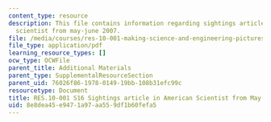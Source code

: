 ```yaml
---
content_type: resource
description: This file contains information regarding sightings article in american
  scientist from may-june 2007.
file: /media/courses/res-10-001-making-science-and-engineering-pictures-a-practical-guide-to-presenting-your-work-spring-2016/8e8dea45e9471a97aa559df1b60fefa5_MITRES_10_001S16_MayJune07.pdf
file_type: application/pdf
learning_resource_types: []
ocw_type: OCWFile
parent_title: Additional Materials
parent_type: SupplementalResourceSection
parent_uid: 76026f86-1978-0149-19bb-108b31efc99c
resourcetype: Document
title: RES.10-001 S16 Sightings article in American Scientist from May-June 2007
uid: 8e8dea45-e947-1a97-aa55-9df1b60fefa5
---
```

